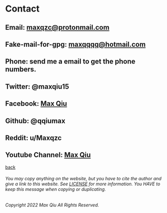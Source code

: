 # Contact
## Email: <maxqzc@protonmail.com>
## Fake-mail-for-gpg: maxqqqq@hotmail.com
## Phone: send me a email to get the phone numbers.
## Twitter: @maxqiu15
## Facebook: [Max Qiu](https://facebook.com/maxqzc)
## Github: @qqiumax
## Reddit: u/Maxqzc
## Youtube Channel: [Max Qiu](https://www.youtube.com/channel/UCTZyihtvJyL0JrHyt9be7sA/)
[back](https://qqiumax.github.io/home)



###### You may copy anything on the website, but you have to cite the author and give a link to this website. See [LICENSE](https://qqiumax.github.io/LICENSE) for more information. You HAVE to keep this message when copying or duplicating.

###### Copyright 2022 Max Qiu All Rights Reserved.
